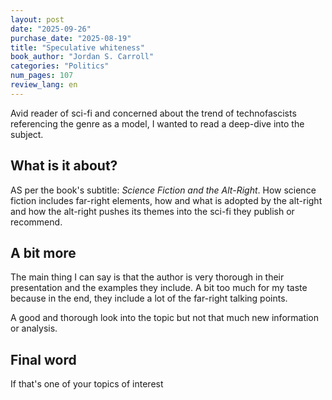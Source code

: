 ```yaml
---
layout: post
date: "2025-09-26"
purchase_date: "2025-08-19"
title: "Speculative whiteness"
book_author: "Jordan S. Carroll"
categories: "Politics"
num_pages: 107
review_lang: en
---
```


Avid reader of sci-fi and concerned about the trend of technofascists referencing the genre as a model, I wanted to read a deep-dive into the subject.

## What is it about?

AS per the book's subtitle: *Science Fiction and the Alt-Right*. How science fiction includes far-right elements, how and what is adopted by the alt-right and how the alt-right pushes its themes into the sci-fi they publish or recommend.

## A bit more

The main thing I can say is that the author is very thorough in their presentation and the examples they include. A bit too much for my taste because in the end, they include a lot of the far-right talking points.

A good and thorough look into the topic but not that much new information or analysis.

## Final word

If that's one of your topics of interest
